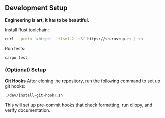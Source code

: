 
## Development Setup

**Engineering is art, it has to be beautiful.**

Install Rust toolchain:

```bash
curl --proto '=https' --tlsv1.2 -sSf https://sh.rustup.rs | sh
```

Run tests:

```bash
cargo test
```

### (Optional) Setup

**Git Hooks**
After cloning the repository, run the following command to set up git hooks: 

```bash
./dev/install-git-hooks.sh
```

This will set up pre-commit hooks that check formatting, run clippy, and verify documentation.

